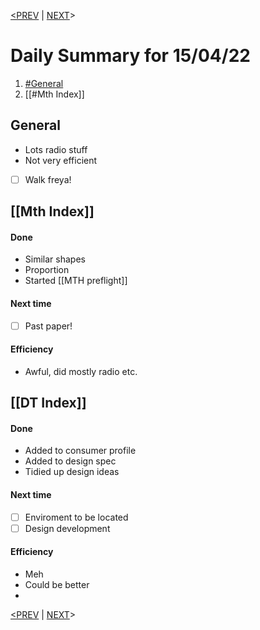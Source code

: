 [<PREV](05.04.22.md)     |    [NEXT](16.05.22.md)>
# Daily Summary for 15/04/22
1. [#General](#General)
2. [[#Mth Index]]

## General
* Lots radio stuff
* Not very efficient
- [ ] Walk freya!

## [[Mth Index]]
#### Done
* Similar shapes
* Proportion
* Started [[MTH preflight]]

#### Next time
- [ ] Past paper!

#### Efficiency
* Awful, did mostly radio etc.

## [[DT Index]]
#### Done
* Added to consumer profile
* Added to design spec
* Tidied up design ideas

#### Next time
- [ ] Enviroment to be located
- [ ] Design development

#### Efficiency
* Meh
* Could be better
* 

[<PREV](05.04.22.md)     |    [NEXT](16.05.22.md)>